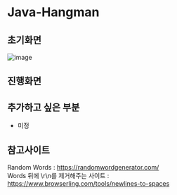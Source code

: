 # Java-Hangman



## 초기화면 <br/>


![image](https://user-images.githubusercontent.com/108244911/180375759-33084083-58e3-41f8-a0c3-d0e8de25b1bb.png) <br/>


## 진행화면 <br/>


## 추가하고 싶은 부분
- 미정

## 참고사이트
Random Words : https://randomwordgenerator.com/ <br/>
Words 뒤에 \r\n를 제거해주는 사이트 : https://www.browserling.com/tools/newlines-to-spaces <br/>
